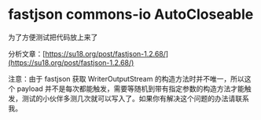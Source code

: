 # fastjson commons-io AutoCloseable

为了方便测试把代码放上来了

分析文章：[https://su18.org/post/fastjson-1.2.68/](https://su18.org/post/fastjson-1.2.68/)

注意：由于 fastjson 获取 WriterOutputStream 的构造方法时并不唯一，所以这个 payload 并不是每次都能触发，需要等随机到带有指定参数的构造方法才能触发，测试的小伙伴多测几次就可以写入了。如果你有解决这个问题的办法请联系我。
